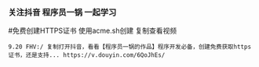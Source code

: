### 关注抖音 程序员一锅 一起学习

#免费创建HTTPS证书 使用acme.sh创建
复制查看视频
```text
9.20 FHV:/ 复制打开抖音，看看【程序员一锅的作品】程序开发必备，创建免费获取https证书，还是支持... https://v.douyin.com/6QoJhEs/
```
